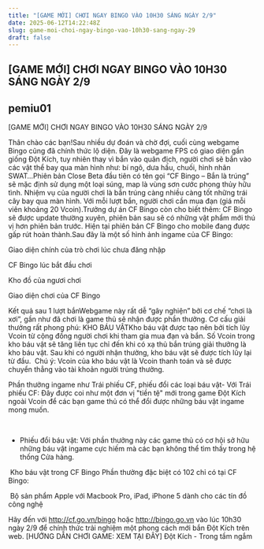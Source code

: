 ```yaml
---
title: "[GAME MỚI] CHƠI NGAY BINGO VÀO 10H30 SÁNG NGÀY 2/9"
date: 2025-06-12T14:22:48Z
slug: game-moi-choi-ngay-bingo-vao-10h30-sang-ngay-29
draft: false
---
```


## [GAME MỚI] CHƠI NGAY BINGO VÀO 10H30 SÁNG NGÀY 2/9

## pemiu01

[GAME MỚI] CHƠI NGAY BINGO VÀO 10H30 SÁNG NGÀY 2/9
 
Thân chào các bạn!Sau nhiều dự đoán và chờ đợi, cuối cùng webgame Bingo cũng đã chính thức lộ diện. Đây là webgame FPS có giao diện gần giống Đột Kích, tuy nhiên thay vì bắn vào quân địch, người chơi sẽ bắn vào các vật thể bay qua màn hình như: bí ngô, dưa hấu, chuối, hình nhân SWAT…Phiên bản Close Beta đầu tiên có tên gọi “CF Bingo – Bắn là trúng” sẽ mặc định sử dụng một loại súng, map là vùng sơn cước phong thủy hữu tình. Nhiệm vụ của người chơi là bắn trúng càng nhiều càng tốt những trái cây bay qua màn hình. Với mỗi lượt bắn, người chơi cần mua đạn (giá mỗi viên khoảng 20 Vcoin).Trưởng dự án CF Bingo còn cho biết thêm: CF Bingo sẽ được update thường xuyên, phiên bản sau sẽ có những vật phẩm mới thú vị hơn phiên bản trước. Hiện tại phiên bản CF Bingo cho mobile đang được gấp rút hoàn thành.Sau đây là một số hình ảnh ingame của CF Bingo:
​​

Giao diện chính của trò chơi lúc chưa đăng nhập

CF Bingo lúc bắt đầu chơi

Kho đồ của ngươi chơi

Giao diện chơi của CF Bingo

Kết quả sau 1 lượt bắn​Webgame này rất dễ “gây nghiện” bởi cơ chế “chơi là xơi”, gần như đã chơi là game thủ sẽ nhận được phần thưởng. Cơ cấu giải thưởng rất phong phú: 
KHO BÁU VẬTKho báu vật được tạo nên bởi tích lũy Vcoin từ cộng đồng người chơi khi tham gia mua đạn và bắn. Số Vcoin trong kho báu vật sẽ tăng liên tục chỉ đến khi có xạ thủ bắn trúng giải thưởng là kho báu vật. Sau khi có người nhận thưởng, kho báu vật sẽ được tích lũy lại từ đầu. 
​
Chú ý: Vcoin của kho báu vật là Vcoin thanh toán và sẽ được chuyển thẳng vào tài khoản người trúng thưởng.
 
Phần thưởng ingame như Trái phiếu CF, phiếu đổi các loại báu vật- Với Trái phiếu CF: Đây được coi như một đơn vị "tiền tệ" mới trong game Đột Kích ngoài Vcoin để các bạn game thủ có thể đổi được những báu vật ingame mong muốn. 
 
 
​​​
 
- Phiếu đổi báu vật: Với phần thưởng này các game thủ có cơ hội sở hữu những báu vật ingame cực hiếm mà các bạn không thể tìm thấy trong hệ thống Cửa hàng. 
 
​​​
Kho báu vật trong CF Bingo​​​
Phần thưởng đặc biệt có 102 chỉ có tại CF Bingo:
 
​​​
Bộ sản phẩm Apple với Macbook Pro, iPad, iPhone 5 dành cho các tín đồ công nghệ
 

Hãy đến với http://cf.go.vn/bingo hoặc http://bingo.go.vn vào lúc 10h30 ngày 2/9 để chính thức trải nghiệm một phong cách mới bắn Đột Kích trên web. 
[HƯỚNG DẪN CHƠI GAME: XEM TẠI ĐÂY]​ ​Đột Kích - Trong tầm ngắm
 
 ​